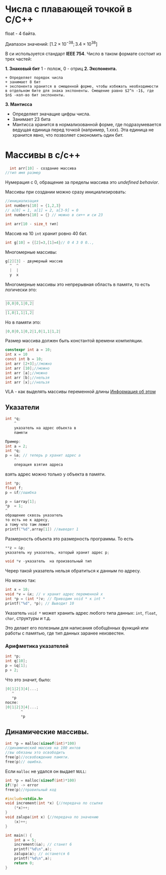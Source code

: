 # Числа с плавающей точкой в C/C++

float  - 4 байта.

Диапазон значений: $[1.2\times10^{-38};3.4\times 10^{38}]$

В си используется стандарт **IEEE 754**. Число в таком формате состоит из трех частей:

**1. Знаковый бит** 1 - полож, 0 - отриц
**2. Экспонента.**
    
    + Определяет порядок числа
    + занимает 8 бит
    + экспонента хранится в смещенной форме, чтобы избежать необходимости в отдельном бите для знака экспоненты. Смещение равно $2^n -1$, где $n$ -кол-во бит экспоненты.
  
**3. Мантисса**
   
   + Определяет значащие цифры числа.
   + Занимает 23 бита
   + Мантисса хранится в нормализованной форме, где подразумевается ведущая единица перед точкой (например, $1.xxx$). Эта единица не хранится явно, что позволяет сэкономить один бит.

# Массивы в c/c++

```c
  int arr[10] - создание массива
//тип имя размер
```
Нумерация с 0, обращение за пределы массива это _undefined behavior_. 

Массивы при создании можно сразу инициализировать:
```c
//инициализация
int numbers[10] = {1,2,3}
// a[0] = 1, a[1] = 2, a[3-9] = 0
int numbers[10] = {} // можно в си++ и си 23

int arr[10 - size_t тип]
```
Массив на 10 `int` хранит ровно 40 бат.

```c
int g[10] = {[2]=3,[1]=4}// 0 4 3 0 0..,
```

Многомерные массивы:
```c
g[2][3] - двумерный массив
  ^  ^
  |  |
  y  x
```
Многомерные массивы это непрерывная область в памяти, то есть логически это:
```c
_____________
|0,0|0,1|0,2|
_____________
|1,0|1,1|1,2|
```
Но в памяти это:
```c
|0,0|0,1|0,2|1,0|1,1|1,2|
```
Размер массива должен быть константой времени компиляции.
```c
constexpr int a = 10;
int x = 10
const int b = 10;
int arr [2+3];//можно
int arr [10];//можно
int arr [a];//можно
int arr [b];//нельзя
int arr [x];//нельзя
```
VLA - как выделять массивы переменной длины
[Информация об этом](https://ru.wikipedia.org/wiki/%D0%9C%D0%B0%D1%81%D1%81%D0%B8%D0%B2_%D0%BF%D0%B5%D1%80%D0%B5%D0%BC%D0%B5%D0%BD%D0%BD%D0%BE%D0%B9_%D0%B4%D0%BB%D0%B8%D0%BD%D1%8B)

## Указатели
```c
int *q;
    ^
    указатель на адрес объекта в
    памяти

Пример:
int a = 2;
int *q;
p = &a; // теперь p хранит адрес a
    ^
    операция взятия адреса
```
взять адрес можно только у объекта в памяти.
```c
int *p;
float f;
p = &f//ошибка

p = &array[1];
*p  = 1;
^
обращение сквозь указатель
то есть не к адресу, 
а тому что там лежит
printf("%d",array[1]) //выведет 1
```
Размерность объекта это размерность программы. То есть

```c
**z = &p;
указатель ну указатель, который хранит адрес p;
```

```c
void *v -указатель  на произвольный тип
```
Черер такой указатель нельзя обратиться к данным по адресу.

Но можно так:
```c
int x = 10;
void *v = &x; // v хранит адрес переменной x
int *p = (int *)v; // Приводим void * к int *
printf("%d", *p); // Выводит 10
```

Указатель `void *` может хранить адрес любого типа данных: `int`, `float`, `char`, структуры и т.д.

Это делает его полезным для написания обобщённых функций или работы с памятью, где тип данных заранее неизвестен.

### Арифметика указателей

```c
int *p;
int q[10];
p = &q[1];
p + 2;
```
Что это значит, было:
```c
|0|1|2|3|4|...;
   ^
   *p
после:
|0|1|2|3|4|...;
       ^
       *p

```
## Динамические массивы.

```c
int *p = malloc(sizeof(int)*100)
//динамический массив на 100 интов
//вы обязаны это освободить
free(p)//освобождение памяти.
free(p)// ошибка.
```
Если `malloc` не удался он выдает `NULL`:

```c
int *p = malloc(sizeof(int)*100)
if(!p) -> error
free(p)//правильный код
```

```c
#include<stdio.h>
void increment(int *x) {//передача по ссылке
    (*x)++;
}
void zalupa(int x) {//передача по значению
    (x)++;
}

int main() {
    int a = 5;
    increment(&a); // станет 6
    printf("%d\n",a);
    zalupa(a); // останется 6
    printf("%d\n",a);
    return 0;
}
```